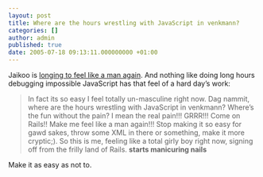 ```yaml
---
layout: post
title: Where are the hours wrestling with JavaScript in venkmann?
categories: []
author: admin
published: true
date: 2005-07-18 09:13:11.000000000 +01:00
---
```

<p>Jaikoo is <a href="http://blog.jaikoo.com/index.php/2005/07/17/thats-kind-of-cool/54/">longing to feel like a man again</a>. And nothing like doing long hours debugging impossible JavaScript has that feel of a hard day&#8217;s work:</p>
<blockquote>In fact its so easy I feel totally un-masculine right now. Dag nammit, where are the hours wrestling with JavaScript in venkmann? Where&rsquo;s the fun without the pain? I mean the real pain!!! <span class="caps">GRRR</span>!!! Come on Rails!! Make me feel like a man again!!! Stop making it so easy for gawd sakes, throw some <span class="caps">XML</span> in there or something, make it more cryptic;). So this is me, feeling like a total girly boy right now, signing off from the frilly land of Rails. <strong>starts manicuring nails</strong></blockquote>
<p>Make it as easy as not to.</p>